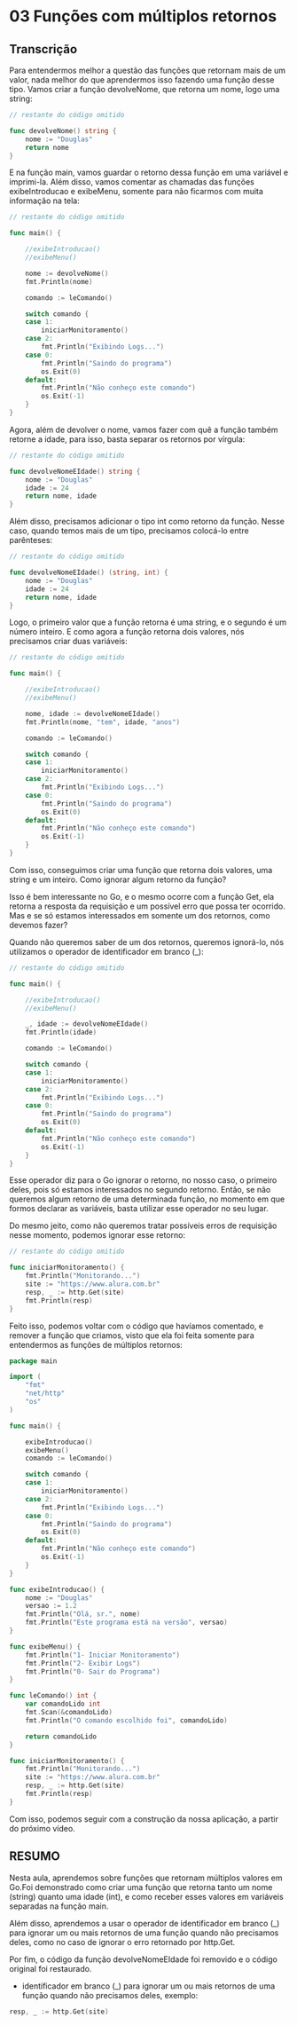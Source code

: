 # 03 Funções com múltiplos retornos

## Transcrição

Para entendermos melhor a questão das funções que retornam mais de um valor, nada melhor do que aprendermos isso fazendo uma função desse tipo. Vamos criar a função devolveNome, que retorna um nome, logo uma string:

~~~~go
// restante do código omitido

func devolveNome() string {
    nome := "Douglas"
    return nome
}
~~~~

E na função main, vamos guardar o retorno dessa função em uma variável e imprimi-la. Além disso, vamos comentar as chamadas das funções exibeIntroducao e exibeMenu, somente para não ficarmos com muita informação na tela:

~~~~go
// restante do código omitido

func main() {

    //exibeIntroducao()
    //exibeMenu()

    nome := devolveNome()
    fmt.Println(nome)

    comando := leComando()

    switch comando {
    case 1:
        iniciarMonitoramento()
    case 2:
        fmt.Println("Exibindo Logs...")
    case 0:
        fmt.Println("Saindo do programa")
        os.Exit(0)
    default:
        fmt.Println("Não conheço este comando")
        os.Exit(-1)
    }
}
~~~~

Agora, além de devolver o nome, vamos fazer com quê a função também retorne a idade, para isso, basta separar os retornos por vírgula:

~~~~go
// restante do código omitido

func devolveNomeEIdade() string {
    nome := "Douglas"
    idade := 24
    return nome, idade
}
~~~~

Além disso, precisamos adicionar o tipo int como retorno da função. Nesse caso, quando temos mais de um tipo, precisamos colocá-lo entre parênteses:

~~~~go
// restante do código omitido

func devolveNomeEIdade() (string, int) {
    nome := "Douglas"
    idade := 24
    return nome, idade
}
~~~~

Logo, o primeiro valor que a função retorna é uma string, e o segundo é um número inteiro. E como agora a função retorna dois valores, nós precisamos criar duas variáveis:

~~~~go
// restante do código omitido

func main() {

    //exibeIntroducao()
    //exibeMenu()

    nome, idade := devolveNomeEIdade()
    fmt.Println(nome, "tem", idade, "anos")

    comando := leComando()

    switch comando {
    case 1:
        iniciarMonitoramento()
    case 2:
        fmt.Println("Exibindo Logs...")
    case 0:
        fmt.Println("Saindo do programa")
        os.Exit(0)
    default:
        fmt.Println("Não conheço este comando")
        os.Exit(-1)
    }
}
~~~~

Com isso, conseguimos criar uma função que retorna dois valores, uma string e um inteiro.
Como ignorar algum retorno da função?

Isso é bem interessante no Go, e o mesmo ocorre com a função Get, ela retorna a resposta da requisição e um possível erro que possa ter ocorrido. Mas e se só estamos interessados em somente um dos retornos, como devemos fazer?

Quando não queremos saber de um dos retornos, queremos ignorá-lo, nós utilizamos o operador de identificador em branco (_):

~~~~go
// restante do código omitido

func main() {

    //exibeIntroducao()
    //exibeMenu()

    _, idade := devolveNomeEIdade()
    fmt.Println(idade)

    comando := leComando()

    switch comando {
    case 1:
        iniciarMonitoramento()
    case 2:
        fmt.Println("Exibindo Logs...")
    case 0:
        fmt.Println("Saindo do programa")
        os.Exit(0)
    default:
        fmt.Println("Não conheço este comando")
        os.Exit(-1)
    }
}
~~~~

Esse operador diz para o Go ignorar o retorno, no nosso caso, o primeiro deles, pois só estamos interessados no segundo retorno. Então, se não queremos algum retorno de uma determinada função, no momento em que formos declarar as variáveis, basta utilizar esse operador no seu lugar.

Do mesmo jeito, como não queremos tratar possíveis erros de requisição nesse momento, podemos ignorar esse retorno:

~~~~go
// restante do código omitido

func iniciarMonitoramento() {
    fmt.Println("Monitorando...")
    site := "https://www.alura.com.br"
    resp, _ := http.Get(site)
    fmt.Println(resp)
}
~~~~

Feito isso, podemos voltar com o código que havíamos comentado, e remover a função que criamos, visto que ela foi feita somente para entendermos as funções de múltiplos retornos:

~~~~go
package main

import (
    "fmt"
    "net/http"
    "os"
)

func main() {

    exibeIntroducao()
    exibeMenu()
    comando := leComando()

    switch comando {
    case 1:
        iniciarMonitoramento()
    case 2:
        fmt.Println("Exibindo Logs...")
    case 0:
        fmt.Println("Saindo do programa")
        os.Exit(0)
    default:
        fmt.Println("Não conheço este comando")
        os.Exit(-1)
    }
}

func exibeIntroducao() {
    nome := "Douglas"
    versao := 1.2
    fmt.Println("Olá, sr.", nome)
    fmt.Println("Este programa está na versão", versao)
}

func exibeMenu() {
    fmt.Println("1- Iniciar Monitoramento")
    fmt.Println("2- Exibir Logs")
    fmt.Println("0- Sair do Programa")
}

func leComando() int {
    var comandoLido int
    fmt.Scan(&comandoLido)
    fmt.Println("O comando escolhido foi", comandoLido)

    return comandoLido
}

func iniciarMonitoramento() {
    fmt.Println("Monitorando...")
    site := "https://www.alura.com.br"
    resp, _ := http.Get(site)
    fmt.Println(resp)
}
~~~~

Com isso, podemos seguir com a construção da nossa aplicação, a partir do próximo vídeo.


## RESUMO

Nesta aula, aprendemos sobre funções que retornam múltiplos valores em Go.Foi demonstrado como criar uma função que retorna tanto um nome (string) quanto uma idade (int), e como receber esses valores em variáveis separadas na função main.

Além disso, aprendemos a usar o operador de identificador em branco (_) para ignorar um ou mais retornos de uma função quando não precisamos deles, como no caso de ignorar o erro retornado por http.Get.

Por fim, o código da função devolveNomeEIdade foi removido e o código original foi restaurado.


- identificador em branco (_) para ignorar um ou mais retornos de uma função quando não precisamos deles, exemplo:
~~~~go
resp, _ := http.Get(site)
~~~~